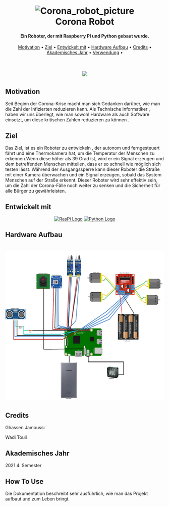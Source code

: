
<h1 align="center">
  <br>
  <img src="https://ghassenjamoussi99.github.io/img/projects/Corona_Robot.png" alt="Corona_robot_picture" width="400">
  <br>
  Corona Robot
  <br>
</h1>

<h4 align="center">Ein Roboter, der mit Raspberry PI und Python gebaut wurde.</h4>

<p align="center">
  <a href="#Motivation">Motivation</a> •
  <a href="#Ziel">Ziel</a> •
  <a href="#Entwickelt-mit">Entwickelt mit</a> •
  <a href="#Hardware-Aufbau">Hardware Aufbau</a> •
  <a href="#Credits">Credits</a> •
  <a href="#Akademisches-Jahr">Akademisches Jahr</a> •
  <a href="#Verwendung">Verwendung</a> •
</p>

<h1 align="center">
  <img src="https://github.com/GhassenJamoussi99/Corona_Robot/blob/main/.github/assets/corona_robot.gif?raw=true" width="600">
</h1>

## Motivation
Seit Beginn der Corona-Krise macht man sich Gedanken darüber, wie man die Zahl der Infizierten reduzieren kann. Als Technische Informatiker , haben wir uns überlegt, wie man sowohl Hardware als auch Software einsetzt, um diese kritischen Zahlen reduzieren zu können .

## Ziel
Das Ziel, ist es ein Roboter zu entwickeln , der autonom und ferngesteuert fährt und eine Thermokamera hat, um die Temperatur der Menschen zu erkennen.Wenn diese höher als 39 Grad ist, wird er ein Signal erzeugen und dem betreffenden Menschen mitteilen, dass er so schnell wie möglich sich testen lässt. Während der Ausgangssperre kann dieser Roboter die Straße mit einer Kamera überwachen und ein Signal erzeugen, sobald das System Menschen auf der Straße erkennt. Dieser Roboter wird sehr effektiv sein, um die Zahl der Corona-Fälle noch weiter zu senken und die Sicherheit für alle Bürger zu gewährleisten.

## Entwickelt mit
<div align="center">
  <a href="https://www.raspberrypi.com/" target="blank"><img src="https://upload.wikimedia.org/wikipedia/de/thumb/c/cb/Raspberry_Pi_Logo.svg/712px-Raspberry_Pi_Logo.svg.png?20120729132916" width="60" alt="RasPi Logo" /></a>
  <a href="https://www.python.org/" target="blank"><img src="https://upload.wikimedia.org/wikipedia/commons/thumb/c/c3/Python-logo-notext.svg/800px-Python-logo-notext.svg.png" width="60" alt="Python Logo" /></a>
</div>

## Hardware Aufbau
<h1 align="center">
  <img src="https://raw.githubusercontent.com/GhassenJamoussi99/Corona_Robot/main/.github/assets/hardware_aufbau.png" width="800">
</h1>

## Credits

 Ghassen Jamoussi

 Wadi Touil

## Akademisches Jahr

 2021 4. Semester

## How To Use
Die Dokumentation beschreibt sehr ausführlich, wie man das Projekt aufbaut und zum Leben bringt.
